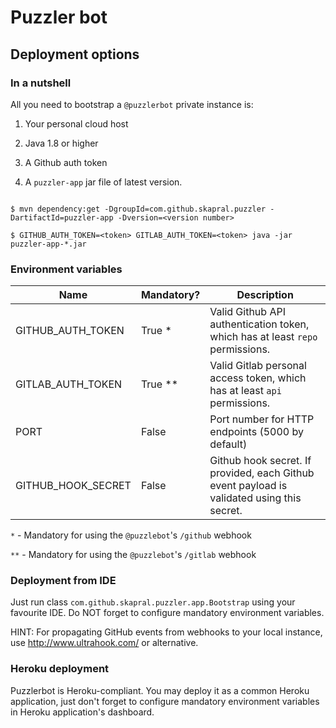 # Puzzler bot

## Deployment options

### In a nutshell

All you need to bootstrap a `@puzzlerbot` private instance is:

1. Your personal cloud host

2. Java 1.8 or higher

3. A Github auth token

4. A `puzzler-app` jar file of latest version.


```

$ mvn dependency:get -DgroupId=com.github.skapral.puzzler -DartifactId=puzzler-app -Dversion=<version number>

$ GITHUB_AUTH_TOKEN=<token> GITLAB_AUTH_TOKEN=<token> java -jar puzzler-app-*.jar

``` 

### Environment variables

| Name                 | Mandatory?  | Description                                                                                |
|----------------------|-------------|--------------------------------------------------------------------------------------------|
| GITHUB_AUTH_TOKEN    | True *      | Valid Github API authentication token, which has at least `repo` permissions.              |
| GITLAB_AUTH_TOKEN    | True **     | Valid Gitlab personal access token, which has at least `api` permissions.                  |
| PORT                 | False       | Port number for HTTP endpoints (5000 by default)                                           |
| GITHUB_HOOK_SECRET   | False       | Github hook secret. If provided, each Github event payload is validated using this secret. |

`*` - Mandatory for using the `@puzzlebot`'s `/github` webhook

`**` - Mandatory for using the `@puzzlebot`'s `/gitlab` webhook


### Deployment from IDE

Just run class `com.github.skapral.puzzler.app.Bootstrap` using your favourite IDE.
Do NOT forget to configure mandatory environment variables.

HINT: For propagating GitHub events from webhooks to your local instance,
use http://www.ultrahook.com/ or alternative.

### Heroku deployment

Puzzlerbot is Heroku-compliant. You may deploy it as a common Heroku application,
just don't forget to configure mandatory environment variables in Heroku
application's dashboard. 
